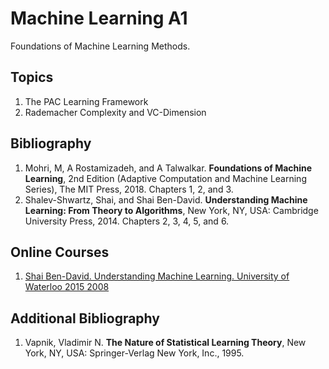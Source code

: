 # Machine Learning A1
Foundations of Machine Learning Methods.

## Topics
1.	The PAC Learning Framework
2.	Rademacher Complexity and VC-Dimension 

## Bibliography
1. Mohri, M, A Rostamizadeh, and A Talwalkar. **Foundations of Machine Learning**, 2nd Edition (Adaptive Computation and Machine Learning Series), The MIT Press, 2018.  Chapters 1, 2, and 3.
2. Shalev-Shwartz, Shai, and Shai Ben-David. **Understanding Machine Learning: From Theory to Algorithms**, New York, NY, USA: Cambridge University Press, 2014. Chapters 2, 3, 4, 5, and 6.

## Online Courses
1. [Shai Ben-David. Understanding Machine Learning. University of Waterloo 2015  2008](https://www.youtube.com/watch?v=b5NlRg8SjZg&list=PLFze15KrfxbH8SE4FgOHpMSY1h5HiRLMm)

## Additional Bibliography
1. Vapnik, Vladimir N. **The Nature of Statistical Learning Theory**, New York, NY, USA: Springer-Verlag New York, Inc., 1995.